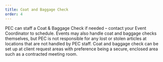 ```yaml
---
title: Coat and Baggage Check
order: 4
---
```


PEC can staff a Coat & Baggage Check if needed – contact your Event Coordinator to schedule. Events may also handle coat and baggage checks themselves, but PEC is not responsible for any lost or stolen articles at locations that are not handled by PEC staff. Coat and baggage check can be set up at client request areas with preference being a secure, enclosed area such as a contracted meeting room.

